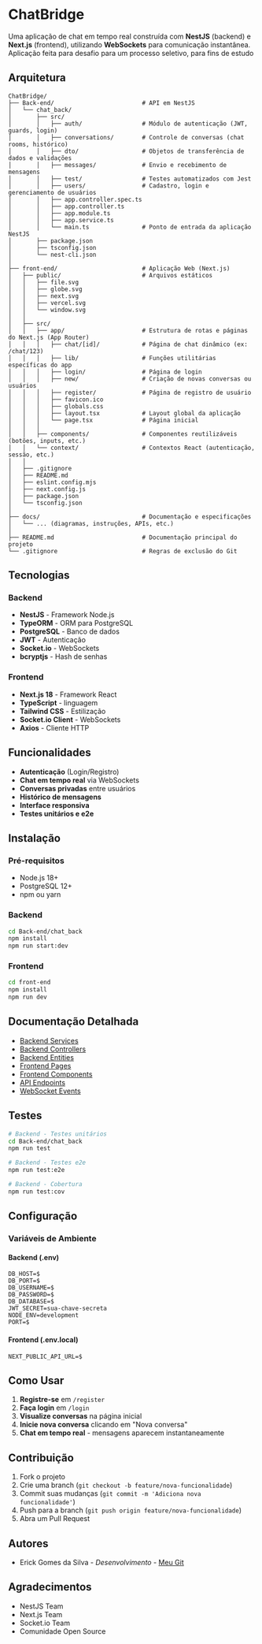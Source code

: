 # ChatBridge

Uma aplicação de chat em tempo real construída com **NestJS** (backend) e **Next.js** (frontend), utilizando **WebSockets** para comunicação instantânea.
Aplicação feita para desafio para um processo seletivo, para fins de estudo

## Arquitetura

```
ChatBridge/
├── Back-end/                         # API em NestJS
│   └── chat_back/
│       ├── src/
│       │   ├── auth/                 # Módulo de autenticação (JWT, guards, login)
│       │   ├── conversations/        # Controle de conversas (chat rooms, histórico)
│       │   ├── dto/                  # Objetos de transferência de dados e validações
│       │   ├── messages/             # Envio e recebimento de mensagens
│       │   ├── test/                 # Testes automatizados com Jest
│       │   ├── users/                # Cadastro, login e gerenciamento de usuários
│       │   ├── app.controller.spec.ts
│       │   ├── app.controller.ts
│       │   ├── app.module.ts
│       │   ├── app.service.ts
│       │   └── main.ts               # Ponto de entrada da aplicação NestJS
│       ├── package.json
│       ├── tsconfig.json
│       └── nest-cli.json
│
├── front-end/                        # Aplicação Web (Next.js)
│   ├── public/                       # Arquivos estáticos
│   │   ├── file.svg
│   │   ├── globe.svg
│   │   ├── next.svg
│   │   ├── vercel.svg
│   │   └── window.svg
│   │
│   ├── src/
│   │   ├── app/                      # Estrutura de rotas e páginas do Next.js (App Router)
│   │   │   ├── chat/[id]/            # Página de chat dinâmico (ex: /chat/123)
│   │   │   ├── lib/                  # Funções utilitárias específicas do app
│   │   │   ├── login/                # Página de login
│   │   │   ├── new/                  # Criação de novas conversas ou usuários
│   │   │   ├── register/             # Página de registro de usuário
│   │   │   ├── favicon.ico
│   │   │   ├── globals.css
│   │   │   ├── layout.tsx            # Layout global da aplicação
│   │   │   └── page.tsx              # Página inicial
│   │   │
│   │   ├── components/               # Componentes reutilizáveis (botões, inputs, etc.)
│   │   └── context/                  # Contextos React (autenticação, sessão, etc.)
│   │
│   ├── .gitignore
│   ├── README.md
│   ├── eslint.config.mjs
│   ├── next.config.js
│   ├── package.json
│   └── tsconfig.json
│
├── docs/                             # Documentação e especificações
│   └── ... (diagramas, instruções, APIs, etc.)
│
├── README.md                         # Documentação principal do projeto
└── .gitignore                        # Regras de exclusão do Git

```

## Tecnologias

### Backend
- **NestJS** - Framework Node.js
- **TypeORM** - ORM para PostgreSQL
- **PostgreSQL** - Banco de dados
- **JWT** - Autenticação
- **Socket.io** - WebSockets
- **bcryptjs** - Hash de senhas

### Frontend
- **Next.js 18** - Framework React
- **TypeScript** - linguagem
- **Tailwind CSS** - Estilização
- **Socket.io Client** - WebSockets
- **Axios** - Cliente HTTP

## Funcionalidades

- **Autenticação** (Login/Registro)
- **Chat em tempo real** via WebSockets
- **Conversas privadas** entre usuários
- **Histórico de mensagens**
- **Interface responsiva**
- **Testes unitários e e2e**

## Instalação

### Pré-requisitos
- Node.js 18+
- PostgreSQL 12+
- npm ou yarn

### Backend
```bash
cd Back-end/chat_back
npm install
npm run start:dev
```

### Frontend
```bash
cd front-end
npm install
npm run dev
```

## Documentação Detalhada

- [Backend Services](./docs/backend-services.md)
- [Backend Controllers](./docs/backend-controllers.md)
- [Backend Entities](./docs/backend-entities.md)
- [Frontend Pages](./docs/frontend-pages.md)
- [Frontend Components](./docs/frontend-components.md)
- [API Endpoints](./docs/api-endpoints.md)
- [WebSocket Events](./docs/websocket-events.md)

## Testes

```bash
# Backend - Testes unitários
cd Back-end/chat_back
npm run test

# Backend - Testes e2e
npm run test:e2e

# Backend - Cobertura
npm run test:cov
```

## Configuração

### Variáveis de Ambiente

#### Backend (.env)
```env
DB_HOST=$
DB_PORT=$
DB_USERNAME=$
DB_PASSWORD=$
DB_DATABASE=$
JWT_SECRET=sua-chave-secreta
NODE_ENV=development
PORT=$
```

#### Frontend (.env.local)
```env
NEXT_PUBLIC_API_URL=$
```

## Como Usar

1. **Registre-se** em `/register`
2. **Faça login** em `/login`
3. **Visualize conversas** na página inicial
4. **Inicie nova conversa** clicando em "Nova conversa"
5. **Chat em tempo real** - mensagens aparecem instantaneamente

## Contribuição

1. Fork o projeto
2. Crie uma branch (`git checkout -b feature/nova-funcionalidade`)
3. Commit suas mudanças (`git commit -m 'Adiciona nova funcionalidade'`)
4. Push para a branch (`git push origin feature/nova-funcionalidade`)
5. Abra um Pull Request


## Autores

- Erick Gomes da Silva - *Desenvolvimento* - [Meu Git](https://github.com/ErickGomesSilva/)

## Agradecimentos

- NestJS Team
- Next.js Team
- Socket.io Team
- Comunidade Open Source

